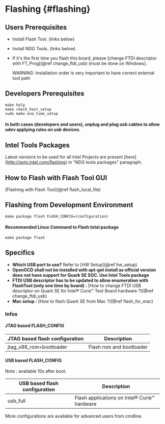 Flashing {#flashing}
========

## Users Prerequisites

- Install Flash Tool. (links below)
- Install NDG Tools. (links below)
- If it's the first time you flash this board, please
[change FTDI descriptor with FT_Prog](@ref change_ftdi_usb) (must be done on
Windows).


    WARNING: Installation order is very important to have correct external tool path

## Developers Prerequisites

    make help
    make check_host_setup
    sudo make one_time_setup


#### In both cases (developers and users), unplug and plug usb cables to allow udev applying rules on usb devices.


## Intel Tools Packages

Latest versions to be used for all Intel Projects are present [here] (http://goto.intel.com/flashing) in "NDG tools packages" paragraph.


## How to Flash with Flash Tool GUI

[Flashing with Flash Tool](@ref flash_local_file)


## Flashing from Development Environment

    make package flash FLASH_CONFIG=(configuration)

#### Recommended Linux Command to Flash total package

    make package flash

## Specifics

 - **Which USB port to use?** Refer to [HW Setup](@ref hw_setup)
 - **OpenOCD shall not be installed with apt-get install as official version
 does not have support for Quark SE SOC. Use Intel Tools package**
 - **FTDI USB descriptor has to be updated to allow enumeration with
 FlashTool (only one time by board) :** [How to change FTDI USB descriptor on Quark SE for Intel&reg; Curie&trade; Test Board hardware ?](@ref change_ftdi_usb)
 - **Mac setup :** [How to flash Quark SE from Mac ?](@ref flash_for_mac)

### Infos
#### JTAG based FLASH_CONFIG

JTAG based flash configuration | Description
------------------------------ | -----------
jtag_x86_rom+bootloader        | Flash rom and bootloader

#### USB based FLASH_CONFIG

Note : available 10s after boot.

USB based flash configuration | Description
----------------------------- | -----------
usb_full                      | Flash applications on Intel&reg; Curie&trade; hardware

More configurations are available for advanced users from cmdline.
